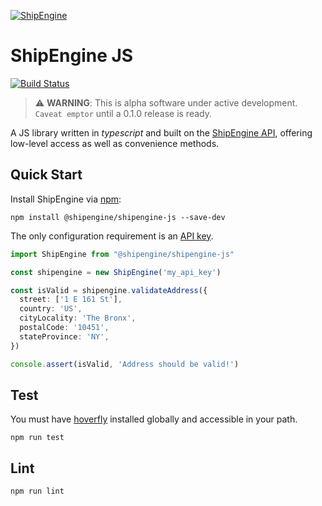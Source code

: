 [![ShipEngine](https://github.com/ShipEngine/shipengine.github.io/raw/main/img/shipengine-logo-wide.png)](https://shipengine.com)

# ShipEngine JS

[![Build Status](https://github.com/ShipEngine/shipengine-js/workflows/shipengine-js/badge.svg)](https://github.com/ShipEngine/shipengine-js/actions)

> ⚠ **WARNING**: This is alpha software under active development. `Caveat emptor` until a 0.1.0 release is ready.

A JS library written in _typescript_ and built on the [ShipEngine API](https://shipengine.com), offering low-level access as well as convenience methods.


## Quick Start

Install ShipEngine via [npm](https://www.npmjs.com/):
```
npm install @shipengine/shipengine-js --save-dev
```

The only configuration requirement is an [API key](https://www.shipengine.com/docs/auth/#api-keys).
```ts
import ShipEngine from "@shipengine/shipengine-js"

const shipengine = new ShipEngine('my_api_key')

const isValid = shipengine.validateAddress({
  street: ['1 E 161 St'],
  country: 'US',
  cityLocality: 'The Bronx',
  postalCode: '10451',
  stateProvince: 'NY',
})

console.assert(isValid, 'Address should be valid!')
```

## Test

You must have [hoverfly](https://hoverfly.io/) installed globally and accessible in your path.
```
npm run test
```
## Lint
```
npm run lint
```
